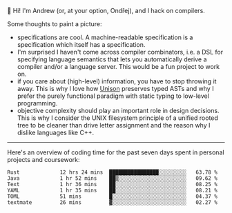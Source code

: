 :wave: Hi! I'm Andrew (or, at your option, Ondřej), and I hack on compilers. 

Some thoughts to paint a picture:
- specifications are cool. A machine-readable specification is a specification which itself has a specification.
- I'm surprised I haven't come across compiler combinators, i.e. a DSL for specifying language semantics that lets you automatically derive a compiler and/or a language server. This would be a fun project to work on.
- if you care about (high-level) information, you have to stop throwing it away. This is why I love how [Unison](https://github.com/unisonweb/unison) preserves typed ASTs and why I prefer the purely functional paradigm with static typing to low-level programming.
- objective complexity should play an important role in design decisions. This is why I consider the UNIX filesystem principle of a unified rooted tree to be cleaner than drive letter assignment and the reason why I dislike languages like C++.

---

Here's an overview of coding time for the past seven days spent in personal projects and coursework:
<!--START_SECTION:waka-->

```text
Rust             12 hrs 24 mins  ████████████████░░░░░░░░░   63.78 %
Java             1 hr 52 mins    ██▒░░░░░░░░░░░░░░░░░░░░░░   09.62 %
Text             1 hr 36 mins    ██░░░░░░░░░░░░░░░░░░░░░░░   08.25 %
YAML             1 hr 35 mins    ██░░░░░░░░░░░░░░░░░░░░░░░   08.21 %
TOML             51 mins         █░░░░░░░░░░░░░░░░░░░░░░░░   04.37 %
textmate         26 mins         ▓░░░░░░░░░░░░░░░░░░░░░░░░   02.27 %
```

<!--END_SECTION:waka-->

<!--
**viluon/viluon** is a ✨ _special_ ✨ repository because its `README.md` (this file) appears on your GitHub profile.

Here are some ideas to get you started:

- 🔭 I’m currently working on ...
- 🌱 I’m currently learning ...
- 👯 I’m looking to collaborate on ...
- 🤔 I’m looking for help with ...
- 💬 Ask me about ...
- 📫 How to reach me: ...
- 😄 Pronouns: ...
- ⚡ Fun fact: ...
-->
